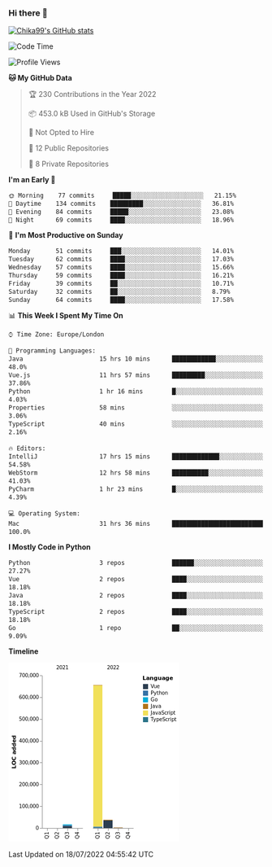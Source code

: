 ### Hi there 👋
[![Chika99's GitHub stats](https://github-readme-stats.vercel.app/api?username=Chika99&count_private=true&show_icons=true)](https://github.com/anuraghazra/github-readme-stats)

<!--START_SECTION:waka-->
![Code Time](http://img.shields.io/badge/Code%20Time-0%20secs-blue)

![Profile Views](http://img.shields.io/badge/Profile%20Views-13-blue)

**🐱 My GitHub Data** 

> 🏆 230 Contributions in the Year 2022
 > 
> 📦 453.0 kB Used in GitHub's Storage 
 > 
> 🚫 Not Opted to Hire
 > 
> 📜 12 Public Repositories 
 > 
> 🔑 8 Private Repositories  
 > 
**I'm an Early 🐤** 

```text
🌞 Morning    77 commits     █████░░░░░░░░░░░░░░░░░░░░   21.15% 
🌆 Daytime    134 commits    █████████░░░░░░░░░░░░░░░░   36.81% 
🌃 Evening    84 commits     █████░░░░░░░░░░░░░░░░░░░░   23.08% 
🌙 Night      69 commits     ████░░░░░░░░░░░░░░░░░░░░░   18.96%

```
📅 **I'm Most Productive on Sunday** 

```text
Monday       51 commits     ███░░░░░░░░░░░░░░░░░░░░░░   14.01% 
Tuesday      62 commits     ████░░░░░░░░░░░░░░░░░░░░░   17.03% 
Wednesday    57 commits     ████░░░░░░░░░░░░░░░░░░░░░   15.66% 
Thursday     59 commits     ████░░░░░░░░░░░░░░░░░░░░░   16.21% 
Friday       39 commits     ██░░░░░░░░░░░░░░░░░░░░░░░   10.71% 
Saturday     32 commits     ██░░░░░░░░░░░░░░░░░░░░░░░   8.79% 
Sunday       64 commits     ████░░░░░░░░░░░░░░░░░░░░░   17.58%

```


📊 **This Week I Spent My Time On** 

```text
⌚︎ Time Zone: Europe/London

💬 Programming Languages: 
Java                     15 hrs 10 mins      ████████████░░░░░░░░░░░░░   48.0% 
Vue.js                   11 hrs 57 mins      █████████░░░░░░░░░░░░░░░░   37.86% 
Python                   1 hr 16 mins        █░░░░░░░░░░░░░░░░░░░░░░░░   4.03% 
Properties               58 mins             ░░░░░░░░░░░░░░░░░░░░░░░░░   3.06% 
TypeScript               40 mins             ░░░░░░░░░░░░░░░░░░░░░░░░░   2.16%

🔥 Editors: 
IntelliJ                 17 hrs 15 mins      █████████████░░░░░░░░░░░░   54.58% 
WebStorm                 12 hrs 58 mins      ██████████░░░░░░░░░░░░░░░   41.03% 
PyCharm                  1 hr 23 mins        █░░░░░░░░░░░░░░░░░░░░░░░░   4.39%

💻 Operating System: 
Mac                      31 hrs 36 mins      █████████████████████████   100.0%

```

**I Mostly Code in Python** 

```text
Python                   3 repos             ██████░░░░░░░░░░░░░░░░░░░   27.27% 
Vue                      2 repos             ████░░░░░░░░░░░░░░░░░░░░░   18.18% 
Java                     2 repos             ████░░░░░░░░░░░░░░░░░░░░░   18.18% 
TypeScript               2 repos             ████░░░░░░░░░░░░░░░░░░░░░   18.18% 
Go                       1 repo              ██░░░░░░░░░░░░░░░░░░░░░░░   9.09%

```


**Timeline**

![Chart not found](https://raw.githubusercontent.com/Chika99/Chika99/main/charts/bar_graph.png) 


 Last Updated on 18/07/2022 04:55:42 UTC
<!--END_SECTION:waka-->

<!--
**Chika99/Chika99** is a ✨ _special_ ✨ repository because its `README.md` (this file) appears on your GitHub profile.

Here are some ideas to get you started:

- 🔭 I’m currently working on ...
- 🌱 I’m currently learning ...
- 👯 I’m looking to collaborate on ...
- 🤔 I’m looking for help with ...
- 💬 Ask me about ...
- 📫 How to reach me: ...
- 😄 Pronouns: ...
- ⚡ Fun fact: ...
-->

